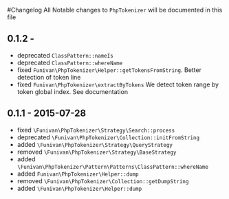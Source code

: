 #Changelog
All Notable changes to `PhpTokenizer` will be documented in this file

## 0.1.2 - 
 - deprecated `ClassPattern::nameIs`
 - deprecated `ClassPattern::whereName`
 - fixed  `Funivan\PhpTokenizer\Helper::getTokensFromString`. Better detection of token line
 - fixed `Funivan\PhpTokenizer\extractByTokens` We detect token range by token global index. See documentation

## 0.1.1 - 2015-07-28
  - fixed `\Funivan\PhpTokenizer\Strategy\Search::process`
  - deprecated `\Funivan\PhpTokenizer\Collection::initFromString`
  - added `\Funivan\PhpTokenizer\Strategy\QueryStrategy` 
  - removed `\Funivan\PhpTokenizer\Strategy\BaseStrategy` 
  - added `\Funivan\PhpTokenizer\Pattern\Patterns\ClassPattern::whereName` 
  - added `Funivan\PhpTokenizer\Helper::dump`
  - removed `\Funivan\PhpTokenizer\Collection::getDumpString` 
  - added `\Funivan\PhpTokenizer\Helper::dump`
